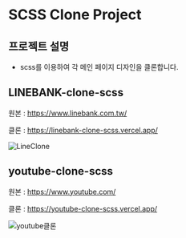 # SCSS Clone Project

## 프로젝트 설명

- scss를 이용하여 각 메인 페이지 디자인을 클론합니다.

## LINEBANK-clone-scss


원본 : https://www.linebank.com.tw/

클론 : https://linebank-clone-scss.vercel.app/

![LineClone](https://user-images.githubusercontent.com/61727311/134816919-a4c2320f-04af-4374-88ff-4a171b57f308.gif)



## youtube-clone-scss
 

원본 : https://www.youtube.com/

클론 : https://youtube-clone-scss.vercel.app/

![youtube클론](https://user-images.githubusercontent.com/61727311/134812734-6a5eedb0-9cd6-4bbd-ab2f-44b52b947e61.gif)

